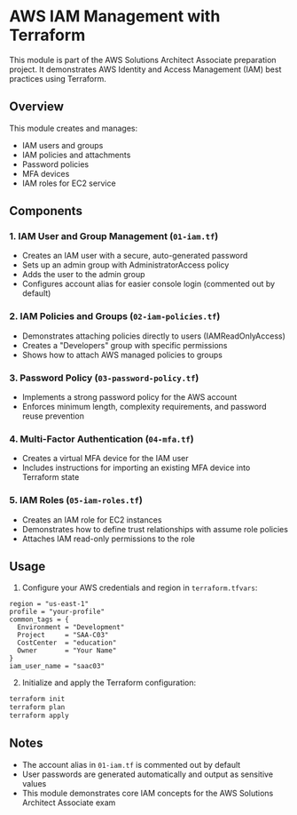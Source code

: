 # AWS IAM Management with Terraform

This module is part of the AWS Solutions Architect Associate preparation project. It demonstrates AWS Identity and Access Management (IAM) best practices using Terraform.

## Overview

This module creates and manages:
- IAM users and groups
- IAM policies and attachments
- Password policies
- MFA devices
- IAM roles for EC2 service

## Components

### 1. IAM User and Group Management (`01-iam.tf`)

- Creates an IAM user with a secure, auto-generated password
- Sets up an admin group with AdministratorAccess policy
- Adds the user to the admin group
- Configures account alias for easier console login (commented out by default)

### 2. IAM Policies and Groups (`02-iam-policies.tf`)

- Demonstrates attaching policies directly to users (IAMReadOnlyAccess)
- Creates a "Developers" group with specific permissions
- Shows how to attach AWS managed policies to groups

### 3. Password Policy (`03-password-policy.tf`)

- Implements a strong password policy for the AWS account
- Enforces minimum length, complexity requirements, and password reuse prevention

### 4. Multi-Factor Authentication (`04-mfa.tf`)

- Creates a virtual MFA device for the IAM user
- Includes instructions for importing an existing MFA device into Terraform state

### 5. IAM Roles (`05-iam-roles.tf`)

- Creates an IAM role for EC2 instances
- Demonstrates how to define trust relationships with assume role policies
- Attaches IAM read-only permissions to the role

## Usage

1. Configure your AWS credentials and region in `terraform.tfvars`:

```hcl
region = "us-east-1"
profile = "your-profile"
common_tags = {
  Environment = "Development"
  Project     = "SAA-C03"
  CostCenter  = "education"
  Owner       = "Your Name"
}
iam_user_name = "saac03"
```

2. Initialize and apply the Terraform configuration:

```bash
terraform init
terraform plan
terraform apply
```


## Notes

- The account alias in `01-iam.tf` is commented out by default
- User passwords are generated automatically and output as sensitive values
- This module demonstrates core IAM concepts for the AWS Solutions Architect Associate exam